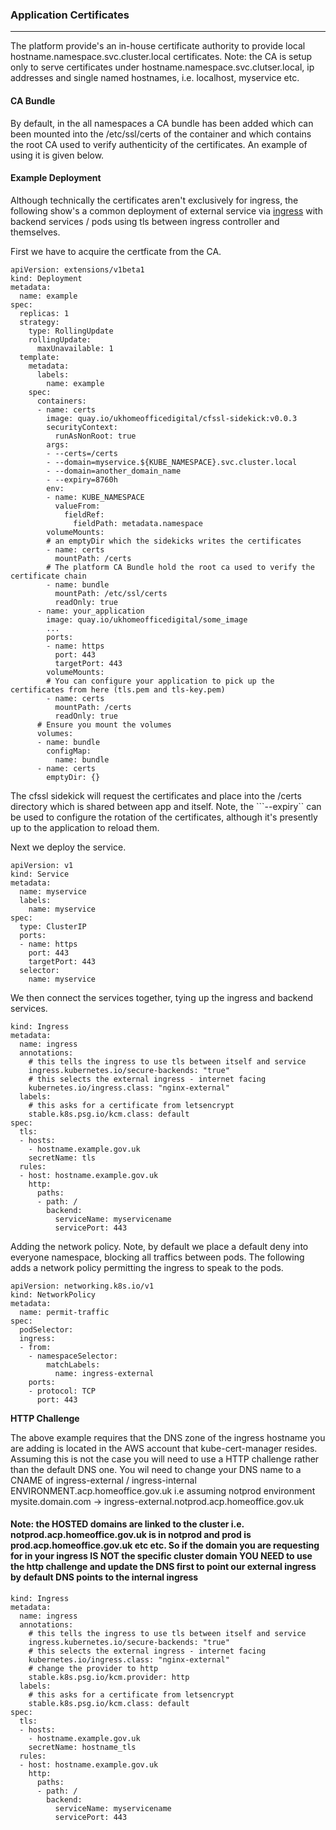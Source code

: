 ### **Application Certificates**
-----

The platform provide's an in-house certificate authority to provide local hostname.namespace.svc.cluster.local certificates. Note: the CA is setup only to serve certificates under hostname.namespace.svc.clutser.local, ip addresses and single named hostnames, i.e. localhost, myservice etc.

#### **CA Bundle**

By default, in the all namespaces a CA bundle has been added which can been mounted into the /etc/ssl/certs of the container and which contains the root CA used to verify authenticity of the certificates. An example of using it is given below.

#### **Example Deployment**

Although technically the certificates aren't exclusively for ingress, the following show's a common deployment of external service via [ingress](https://github.com/UKHomeOffice/application-container-platform/blob/master/how-to-docs/ingress.md) with backend services / pods using tls between ingress controller and themselves.

First we have to acquire the certficate from the CA.

```
apiVersion: extensions/v1beta1
kind: Deployment
metadata:
  name: example
spec:
  replicas: 1
  strategy:
    type: RollingUpdate
    rollingUpdate:
      maxUnavailable: 1
  template:
    metadata:
      labels:
        name: example
    spec:
      containers:
      - name: certs
        image: quay.io/ukhomeofficedigital/cfssl-sidekick:v0.0.3
        securityContext:
          runAsNonRoot: true
        args:
        - --certs=/certs
        - --domain=myservice.${KUBE_NAMESPACE}.svc.cluster.local
        - --domain=another_domain_name
        - --expiry=8760h
        env:
        - name: KUBE_NAMESPACE
          valueFrom:
            fieldRef:
              fieldPath: metadata.namespace
        volumeMounts:
        # an emptyDir which the sidekicks writes the certificates
        - name: certs
          mountPath: /certs
        # The platform CA Bundle hold the root ca used to verify the certificate chain
        - name: bundle
          mountPath: /etc/ssl/certs
          readOnly: true
      - name: your_application
        image: quay.io/ukhomeofficedigital/some_image
        ...
        ports:
        - name: https
          port: 443
          targetPort: 443
        volumeMounts:
        # You can configure your application to pick up the certificates from here (tls.pem and tls-key.pem)
        - name: certs
          mountPath: /certs
          readOnly: true
      # Ensure you mount the volumes
      volumes:
      - name: bundle
        configMap:
          name: bundle
      - name: certs
        emptyDir: {}
```

The cfssl sidekick will request the certificates and place into the /certs directory which is shared between app and itself. Note, the ```--expiry`` can be used to configure the rotation of the certificates, although it's presently up to the application to reload them.


Next we deploy the service.

```shell
apiVersion: v1
kind: Service
metadata:
  name: myservice
  labels:
    name: myservice
spec:
  type: ClusterIP
  ports:
  - name: https
    port: 443
    targetPort: 443
  selector:
    name: myservice
```

We then connect the services together, tying up the ingress and backend services.

```shell
kind: Ingress
metadata:
  name: ingress
  annotations:
    # this tells the ingress to use tls between itself and service
    ingress.kubernetes.io/secure-backends: "true"
    # this selects the external ingress - internet facing
    kubernetes.io/ingress.class: "nginx-external"
  labels:
    # this asks for a certificate from letsencrypt
    stable.k8s.psg.io/kcm.class: default
spec:
  tls:
  - hosts:
    - hostname.example.gov.uk
    secretName: tls
  rules:
  - host: hostname.example.gov.uk
    http:
      paths:
      - path: /
        backend:
          serviceName: myservicename
          servicePort: 443
```

Adding the network policy. Note, by default we place a default deny into everyone namespace, blocking all traffics between pods. The following adds a network policy permitting the ingress to speak to the pods.

```shell
apiVersion: networking.k8s.io/v1
kind: NetworkPolicy
metadata:
  name: permit-traffic
spec:
  podSelector:
  ingress:
  - from:
    - namespaceSelector:
        matchLabels:
          name: ingress-external
    ports:
    - protocol: TCP
      port: 443
```

**HTTP Challenge**

The above example requires that the DNS zone of the ingress hostname you are adding is located in the AWS account that kube-cert-manager resides. Assuming this is not the case you will need to use a HTTP challenge rather than the default DNS one. You wil need to change your DNS name to a CNAME of ingress-external / ingress-internal ENVIRONMENT.acp.homeoffice.gov.uk i.e assuming notprod environment mysite.domain.com -> ingress-external.notprod.acp.homeoffice.gov.uk

#### **Note: the HOSTED domains are linked to the cluster i.e. notprod.acp.homeoffice.gov.uk is in notprod and prod is prod.acp.homeoffice.gov.uk etc etc. So if the domain you are requesting for in your ingress IS NOT the specific cluster domain YOU NEED to use the http challenge and update the DNS first to point our external ingress by default DNS points to the internal ingress**


```shell
kind: Ingress
metadata:
  name: ingress
  annotations:
    # this tells the ingress to use tls between itself and service
    ingress.kubernetes.io/secure-backends: "true"
    # this selects the external ingress - internet facing
    kubernetes.io/ingress.class: "nginx-external"
    # change the provider to http
    stable.k8s.psg.io/kcm.provider: http
  labels:
    # this asks for a certificate from letsencrypt
    stable.k8s.psg.io/kcm.class: default
spec:
  tls:
  - hosts:
    - hostname.example.gov.uk
    secretName: hostname_tls
  rules:
  - host: hostname.example.gov.uk
    http:
      paths:
      - path: /
        backend:
          serviceName: myservicename
          servicePort: 443
```
